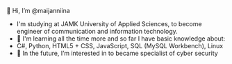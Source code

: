 👋 Hi, I’m @maijanniina

- I'm studying at JAMK University of Applied Sciences, to become engineer of communication and information technology.
- 🌱 I'm learning all the time more and so far I have basic knowledge about: 
- C#, Python, HTML5 + CSS, JavaScript, SQL (MySQL Workbench), Linux
- 👀 In the future, I’m interested in to became specialist of cyber security


<!---
maijanniina/maijanniina is a ✨ special ✨ repository because its `README.md` (this file) appears on your GitHub profile.
You can click the Preview link to take a look at your changes.
--->
